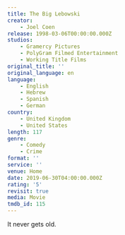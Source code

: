 ```yaml
---
title: The Big Lebowski
creator:
    - Joel Coen
release: 1998-03-06T00:00:00.000Z
studios:
    - Gramercy Pictures
    - PolyGram Filmed Entertainment
    - Working Title Films
original_title: ''
original_language: en
language:
    - English
    - Hebrew
    - Spanish
    - German
country:
    - United Kingdom
    - United States
length: 117
genre:
    - Comedy
    - Crime
format: ''
service: ''
venue: Home
date: 2019-06-30T04:00:00.000Z
rating: '5'
revisit: true
media: Movie
tmdb_id: 115
---
```


It never gets old.
